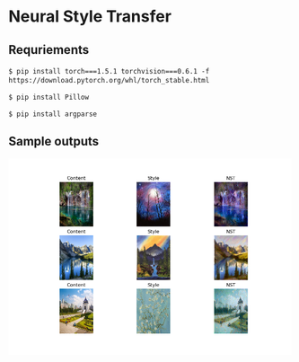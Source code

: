 # Neural Style Transfer

## Requriements

```
$ pip install torch===1.5.1 torchvision===0.6.1 -f https://download.pytorch.org/whl/torch_stable.html
```

```
$ pip install Pillow
```

```
$ pip install argparse
```

## Sample outputs

![Image](images/nst.png)
